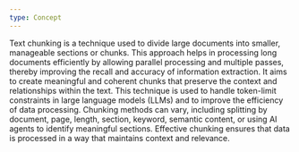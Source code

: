 ```yaml
---
type: Concept
---
```


Text chunking is a technique used to divide large documents into smaller, manageable sections or chunks. This approach helps in processing long documents efficiently by allowing parallel processing and multiple passes, thereby improving the recall and accuracy of information extraction. It aims to create meaningful and coherent chunks that preserve the context and relationships within the text. This technique is used to handle token-limit constraints in large language models (LLMs) and to improve the efficiency of data processing. Chunking methods can vary, including splitting by document, page, length, section, keyword, semantic content, or using AI agents to identify meaningful sections. Effective chunking ensures that data is processed in a way that maintains context and relevance.